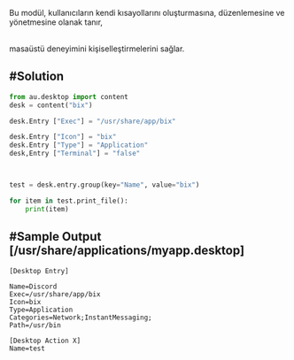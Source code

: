 
Bu modül, kullanıcıların kendi kısayollarını oluşturmasına, düzenlemesine ve yönetmesine olanak tanır, 

<br/>masaüstü deneyimini kişiselleştirmelerini sağlar.
</br>


##  #Solution
```py
from au.desktop import content
desk = content("bix")

desk.Entry ["Exec"] = "/usr/share/app/bix"

desk.Entry ["Icon"] = "bix"
desk.Entry ["Type"] = "Application"
desk,Entry ["Terminal"] = "false"



test = desk.entry.group(key="Name", value="bix")

for item in test.print_file():
	print(item)


```



## #Sample Output [/usr/share/applications/myapp.desktop]
```
[Desktop Entry]

Name=Discord
Exec=/usr/share/app/bix
Icon=bix
Type=Application
Categories=Network;InstantMessaging;
Path=/usr/bin

[Desktop Action X]
Name=test


```
